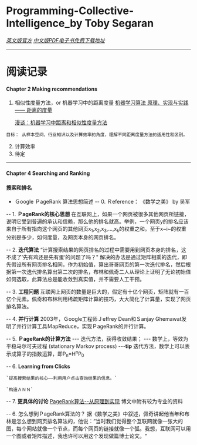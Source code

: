 
# Programming-Collective-Intelligence_by Toby Segaran

[*英文版官方*](http://pan.baidu.com/s/1ntKHRPB)
[*中文版PDF电子书免费下载地址*](http://pan.baidu.com/s/1ntKHRPB)


***
# 阅读记录

#### Chapter 2 Making recommendations
1. 相似性度量方法，or 机器学习中的距离度量 
	[机器学习算法 原理、实现与实践 —— 距离的度量](http://www.cnblogs.com/ronny/p/4080442.html)

	[漫谈：机器学习中距离和相似性度量方法](http://www.cnblogs.com/daniel-D/p/3244718.html)

`目标： 从样本空间、行业知识以及计算效率的角度，理解不同距离度量方法的适用性和区别。`


2. 计算效率
3. 待定


***
#### Chapter 4 Searching and Ranking
#### 搜索和排名

- Ｇoogle ＰageRank 算法思想简述
-- 0. Ｒeference： 《数学之美》 by 吴军

-- 1. **ＰageRank的核心思想**
	在互联网上，如果一个网页被很多其他网页所链接，说明它受到普遍的承认和信赖，那么他的排名就高。举例，一个网页y的排名应该来自于所有指向这个网页的其他网页x<sub>1</sub>,x<sub>2</sub>,x<sub>3</sub>,...,x<sub>k</sub>的权重之和。至于x~i~的权重分别是多少，如何度量，及网页本身的网页排名。
	
-- 2. **迭代算法**
	“计算搜索结果的网页排名的过程中需要用到网页本身的排名，这不成了’先有鸡还是先有蛋‘的问题了吗？" 解决的办法是通过矩阵相乘的迭代，即先假设所有网页排名相同，作为初始值，算出哥哥网页的第一次迭代排名，然后根据第一次迭代排名算出第二次的排名，布林和佩奇二人从理论上证明了无论初始值如何选取，此算法总是能收敛到真实值，并不需要人工干预。 
	
-- 3.  **工程问题**
	互联网上网页的数量是巨大的，假定有十亿个网页，矩阵就有一百亿个元素。佩奇和布林利用稀疏矩阵计算的技巧，大大简化了计算量，实现了网页排名算法。
	
-- 4.  **并行计算**
	2003年，Ｇoogle工程师Ｊeffrey Dean和Ｓanjay Ghemawat发明了并行计算工具ＭapReduce，实现ＰageRank的并行计算。
	
-- 5.  **ＰageRank的计算方法**
--- 迭代方法，获得收敛结果；
--- 数学上，等效为平稳马尔可夫过程 (stationary Markov process)
---**tip** 迭代方法，数学上可以表示成算子的指数运算，即P<sub>n</sub>=H<sup>n</sup>P<sub>0</sub>


-- 6. **Learning from Clicks**

	`提高搜索结果的核心——利用用户点击查询结果的信息。`

	`构造ＡＮＮ`
	
-- 7. **更具体的讨论**
[PageRank算法--从原理到实现](http://www.cnblogs.com/rubinorth/p/5799848.html)
博文中附有较为专业的资料

	
-- 6. 怎么想到ＰageRank算法的？ 
	据《数学之美》中叙述，佩奇讲起他当年和布林是怎么想到网页排名算法的，他说：”当时我们觉得整个互联网就像一张大的图，每个网站就像一个节点，而每个网页的链接就像一个弧。我想，互联网可以用一个图或者矩阵描述，我也许可以用这个发现做篇博士论文。“	
	

